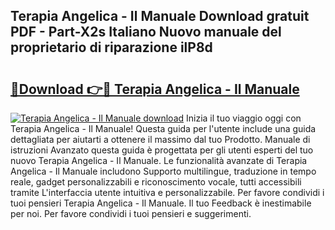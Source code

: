 ## Terapia Angelica - Il Manuale Download gratuit PDF - Part-X2s Italiano Nuovo manuale del proprietario di riparazione ilP8d

# <h2><a href="http://dffb88b.blite.top/?on=Terapia+Angelica+-+Il+Manuale">🔗Download 👉🔴 Terapia Angelica - Il Manuale</a></h2>

[![Terapia Angelica - Il Manuale download](https://i.imgur.com/lujVjoI.png)](http://dffb88b.blite.top/?on=Terapia+Angelica+-+Il+Manuale)
Inizia il tuo viaggio oggi con Terapia Angelica - Il Manuale! Questa guida per l'utente include una guida dettagliata per aiutarti a ottenere il massimo dal tuo Prodotto. Manuale di istruzioni Avanzato questa guida è progettata per gli utenti esperti del tuo nuovo Terapia Angelica - Il Manuale. Le funzionalità avanzate di Terapia Angelica - Il Manuale includono Supporto multilingue, traduzione in tempo reale, gadget personalizzabili e riconoscimento vocale, tutti accessibili tramite L'interfaccia utente intuitiva e personalizzabile. Per favore condividi i tuoi pensieri Terapia Angelica - Il Manuale. Il tuo Feedback è inestimabile per noi. Per favore condividi i tuoi pensieri e suggerimenti.
